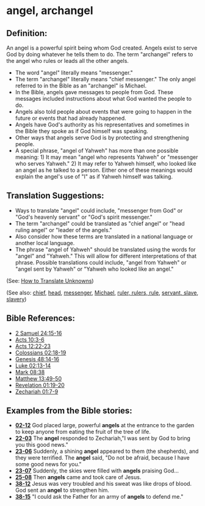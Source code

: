 # angel, archangel #

## Definition: ##

An angel is a powerful spirit being whom God created. Angels exist to serve God by doing whatever he tells them to do. The term "archangel" refers to the angel who rules or leads all the other angels.

* The word "angel" literally means "messenger."
* The term "archangel" literally means "chief messenger." The only angel referred to in the Bible as an "archangel" is Michael.
* In the Bible, angels gave messages to people from God. These messages included instructions about what God wanted the people to do.
* Angels also told people about events that were going to happen in the future or events that had already happened.
* Angels have God's authority as his representatives and sometimes in the Bible they spoke as if God himself was speaking.
* Other ways that angels serve God is by protecting and strengthening people.
* A special phrase, "angel of Yahweh" has more than one possible meaning: 1) It may mean "angel who represents Yahweh" or "messenger who serves Yahweh." 2) It may refer to Yahweh himself, who looked like an angel as he talked to a person. Either one of these meanings would explain the angel's use of "I" as if Yahweh himself was talking.

## Translation Suggestions: ##

* Ways to translate "angel" could include, "messenger from God" or "God's heavenly servant" or "God's spirit messenger."
* The term "archangel" could be translated as "chief angel" or "head ruling angel" or "leader of the angels."
* Also consider how these terms are translated in a national language or another local language.
* The phrase "angel of Yahweh" should be translated using the words for "angel" and "Yahweh." This will allow for different interpretations of that phrase. Possible translations could include, "angel from Yahweh" or "angel sent by Yahweh" or "Yahweh who looked like an angel."

(See: [How to Translate Unknowns](https://git.door43.org/Door43/en-ta-translate-vol1/src/master/content/translate_unknown.md))

(See also: [chief](../other/chief.md), [head](../other/head.md), [messenger](../other/messenger.md), [Michael](../other/michael.md), [ruler, rulers, rule](../other/ruler.md), [servant, slave, slavery](../other/servant.md))

## Bible References: ##

* [2 Samuel 24:15-16](https://door43.org/en/bible/notes/2sa/24/15)
* [Acts 10:3-6](https://door43.org/en/bible/notes/act/10/03)
* [Acts 12:22-23](https://door43.org/en/bible/notes/act/12/22)
* [Colossians 02:18-19](https://door43.org/en/bible/notes/col/02/18)
* [Genesis 48:14-16](https://door43.org/en/bible/notes/gen/48/14)
* [Luke 02:13-14](https://door43.org/en/bible/notes/luk/02/13)
* [Mark 08:38](https://door43.org/en/bible/notes/mrk/08/38)
* [Matthew 13:49-50](https://door43.org/en/bible/notes/mat/13/49)
* [Revelation 01:19-20](https://door43.org/en/bible/notes/rev/01/19)
* [Zechariah 01:7-9](https://door43.org/en/bible/notes/zec/01/07)

## Examples from the Bible stories: ##

* __[02-12](https://door43.org/en/obs/notes/frames/02-12)__ God placed large, powerful __angels__  at the entrance to the garden to keep anyone from eating the fruit of the tree of life.
* __[22-03](https://door43.org/en/obs/notes/frames/22-03)__ The __angel__  responded to Zechariah,"I was sent by God to bring you this good news."
* __[23-06](https://door43.org/en/obs/notes/frames/23-06)__ Suddenly, a shining __angel__  appeared to them (the shepherds), and they were terrified. The __angel__  said, "Do not be afraid, because I have some good news for you."
* __[23-07](https://door43.org/en/obs/notes/frames/23-07)__ Suddenly, the skies were filled with __angels__  praising God…
* __[25-08](https://door43.org/en/obs/notes/frames/25-08)__ Then __angels__  came and took care of Jesus.
* __[38-12](https://door43.org/en/obs/notes/frames/38-12)__ Jesus was very troubled and his sweat was like drops of blood. God sent an __angel__  to strengthen him.
* __[38-15](https://door43.org/en/obs/notes/frames/38-15)__ "I could ask the Father for an army of __angels__  to defend me."


